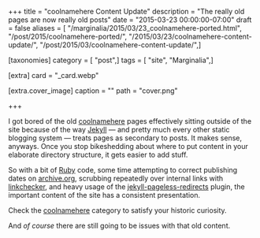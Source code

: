 +++
title = "coolnamehere Content Update"
description = "The really old pages are now really old posts"
date = "2015-03-23 00:00:00-07:00"
draft = false
aliases = [ "/marginalia/2015/03/23_coolnamehere-ported.html", "/post/2015/coolnamehere-ported/", "/2015/03/23/coolnamehere-content-update/", "/post/2015/03/coolnamehere-content-update/",]

[taxonomies]
category = [ "post",]
tags = [ "site", "Marginalia",]

[extra]
card = "_card.webp"

[extra.cover_image]
caption = ""
path = "cover.png"

+++

I got bored of the old [coolnamehere](/categories/coolnamehere/) pages
effectively sitting outside of the site because of the way
[Jekyll](http://jekyllrb.com) — and pretty much every other static
blogging system — treats pages as secondary to posts. It makes sense,
anyways. Once you stop bikeshedding about where to put content in your
elaborate directory structure, it gets easier to add stuff.

So with a bit of [Ruby](/tags/ruby/) code, some time attempting to
correct publishing dates on [archive.org](http://archive.org), scrubbing
repeatedly over internal links with
[linkchecker](http://wummel.github.io/linkchecker/), and heavy usage of
the
[jekyll-pageless-redirects](https://github.com/nquinlan/jekyll-pageless-redirects)
plugin, the important content of the site has a consistent presentation.

Check the [coolnamehere](/categories/coolnamehere/) category to satisfy
your historic curiosity.

And *of course* there are still going to be issues with that old
content.